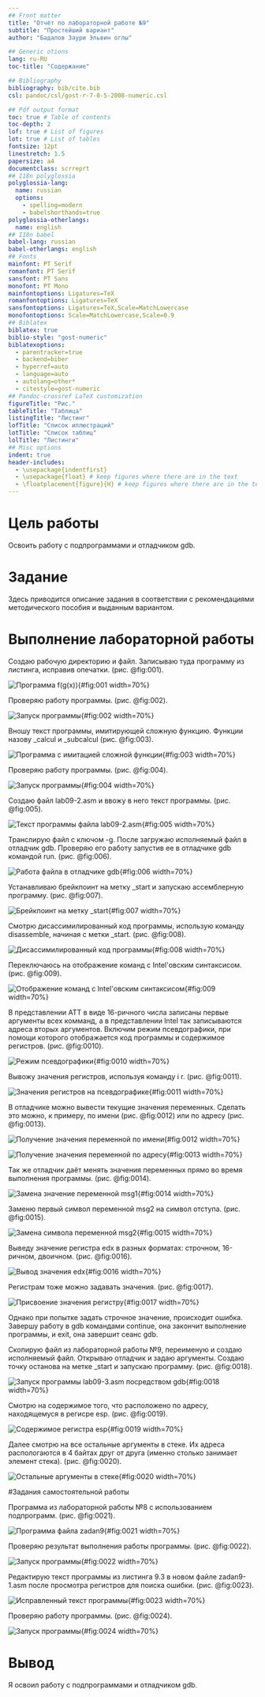 ```yaml
---
## Front matter
title: "Отчёт по лабораторной работе №9"
subtitle: "Простейший вариант"
author: "Бадалов Заури Эльвин оглы"

## Generic otions
lang: ru-RU
toc-title: "Содержание"

## Bibliography
bibliography: bib/cite.bib
csl: pandoc/csl/gost-r-7-0-5-2008-numeric.csl

## Pdf output format
toc: true # Table of contents
toc-depth: 2
lof: true # List of figures
lot: true # List of tables
fontsize: 12pt
linestretch: 1.5
papersize: a4
documentclass: scrreprt
## I18n polyglossia
polyglossia-lang:
  name: russian
  options:
	- spelling=modern
	- babelshorthands=true
polyglossia-otherlangs:
  name: english
## I18n babel
babel-lang: russian
babel-otherlangs: english
## Fonts
mainfont: PT Serif
romanfont: PT Serif
sansfont: PT Sans
monofont: PT Mono
mainfontoptions: Ligatures=TeX
romanfontoptions: Ligatures=TeX
sansfontoptions: Ligatures=TeX,Scale=MatchLowercase
monofontoptions: Scale=MatchLowercase,Scale=0.9
## Biblatex
biblatex: true
biblio-style: "gost-numeric"
biblatexoptions:
  - parentracker=true
  - backend=biber
  - hyperref=auto
  - language=auto
  - autolang=other*
  - citestyle=gost-numeric
## Pandoc-crossref LaTeX customization
figureTitle: "Рис."
tableTitle: "Таблица"
listingTitle: "Листинг"
lofTitle: "Список иллюстраций"
lotTitle: "Список таблиц"
lolTitle: "Листинги"
## Misc options
indent: true
header-includes:
  - \usepackage{indentfirst}
  - \usepackage{float} # keep figures where there are in the text
  - \floatplacement{figure}{H} # keep figures where there are in the text
---
```


# Цель работы

Освоить работу с подпрограммами и отладчиком gdb.

# Задание

Здесь приводится описание задания в соответствии с рекомендациями
методического пособия и выданным вариантом.

# Выполнение лабораторной работы

Создаю рабочую директорию и файл. Записываю туда программу из листинга, исправив опечатки. (рис. @fig:001).

![Программа f(g(x))](image/111.jpg){#fig:001 width=70%}

Проверяю работу программы. (рис. @fig:002).

![Запуск программы](image/112.jpg){#fig:002 width=70%}

Вношу текст программы, имитирующей сложную функцию. Функции назову _calcul и _subcalcul (рис. @fig:003).

![Программа с имитацией сложной функции](image/113.jpg){#fig:003 width=70%}

Проверяю работу программы. (рис. @fig:004).

![Запуск программы](image/114.jpg){#fig:004 width=70%}

Создаю файл lab09-2.asm и ввожу в него текст программы. (рис. @fig:005).

![Текст программы файла lab09-2.asm](image/115.jpg){#fig:005 width=70%}

Транслирую файл с ключом -g. После загружаю исполняемый файл в отладчик gdb. Проверяю его работу запустив ее в отладчике gdb командой run. (рис. @fig:006).

![Работа файла в отладчике gdb](image/116.jpg){#fig:006 width=70%}

Устанавливаю брейкпоинт на метку _start и запускаю ассемблерную программу. (рис. @fig:007).

![Брейкпоинт на метку _start](image/117.jpg){#fig:007 width=70%}

Смотрю дисассимилированный код программы, использую команду disassemble, начиная с метки _start. (рис. @fig:008).

![Дисассимилированный код программы](image/118.jpg){#fig:008 width=70%}

Переключаюсь на отображение команд с Intel'овским синтаксисом. (рис. @fig:009).

![Отображение команд с Intel'овским синтаксисом](image/119.jpg){#fig:009 width=70%}

В представлении ATT в виде 16-ричного числа записаны первые аргументы всех комманд, а в представлении Intel так записываются адреса вторых аргументов.
Включим режим псевдографики, при помощи которого отображается код программы и содержимое регистров. (рис. @fig:0010).

![Режим псевдографики](image/1110.jpg){#fig:0010 width=70%}

Вывожу значения регистров, используя команду i r. (рис. @fig:0011).

![Значения регистров на псевдографике](image/1111.jpg){#fig:0011 width=70%}

В отладчике можно вывести текущие значения переменных. Сделать это можно, к примеру, по имени (рис. @fig:0012) или по адресу (рис. @fig:0013).

![Получение значения переменной по имени](image/1112.jpg){#fig:0012 width=70%}

![Получение значения переменной по адресу](image/1113.jpg){#fig:0013 width=70%}

Так же отладчик даёт менять значения переменных прямо во время выполнения программы. (рис. @fig:0014).

![Замена значение переменной msg1](image/1114.jpg){#fig:0014 width=70%}

Заменю первый символ переменной msg2 на символ отступа. (рис. @fig:0015).

![Замена символа переменной msg2](image/1115.jpg){#fig:0015 width=70%}

Выведу значение регистра edx в разных форматах: строчном, 16-ричном, двоичном. (рис. @fig:0016).

![Вывод значения edx](image/1116.jpg){#fig:0016 width=70%}

Регистрам тоже можно задавать значения. (рис. @fig:0017).

![Присвоение значения регистру](image/1117.jpg){#fig:0017 width=70%}

Однако при попытке задать строчное значение, происходит ошибка. Завершу работу в gdb командами continue, она закончит выполнение программы, и exit, она завершит сеанс gdb.

Скопирую файл из лабораторной работы №9, переименую и создаю исполняемый файл. Открываю отладчик и задаю аргументы. Создаю точку останова на метке _start и запускаю программу. (рис. @fig:0018).

![Запуск программы lab09-3.asm посредством gdb](image/1118.jpg){#fig:0018 width=70%}

Смотрю на содержимое того, что расположено по адресу, находящемуся в регисре esp. (рис. @fig:0019).

![Содержимое регистра esp](image/1119.jpg){#fig:0019 width=70%} 

Далее смотрю на все остальные аргументы в стеке. Их адреса распологаются в 4 байтах друг от друга (именно столько занимает элемент стека). (рис. @fig:0020).

![Остальные аргументы в стеке](image/1120.jpg){#fig:0020 width=70%} 

#Задания самостоятельной работы

Программа из лабораторной работы №8 с использованием подпрограмм. (рис. @fig:0021).

![Программа файла zadan9](image/1121.jpg){#fig:0021 width=70%} 

Проверяю результат выполнения работы программы. (рис. @fig:0022).

![Запуск программы](image/1122.jpg){#fig:0022 width=70%} 

Редактирую текст программы из листинга 9.3 в новом файле zadan9-1.asm после просмотра регистров для поиска ошибки. (рис. @fig:0023).

![Исправленный текст программы](image/1123.jpg){#fig:0023 width=70%} 

Проверяю работу программы. (рис. @fig:0024).

![Запуск программы](image/1124.jpg){#fig:0024 width=70%} 

# Вывод

Я освоил работу с подпрограммами и отладчиком gdb.



